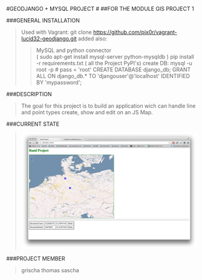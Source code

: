 #GEODJANGO + MYSQL PROJECT #
##FOR THE MODULE GIS PROJECT 1


###GENERAL INSTALLATION

>Used with Vagrant:
>git clone https://github.com/pix0r/vagrant-lucid32-geodjango.git
>added also:
>>MySQL and python connector			
>>( sudo apt-get install mysql-server python-mysqldb )
>>pip install -r requirements.txt		( all the Project PyPI's)
>create DB:
>>mysql -u root -p 		# pass = 'root'
>>CREATE DATABASE django_db;
>>GRANT ALL ON django_db.* TO 'djangouser'@'localhost' IDENTIFIED BY 'mypassword';

###DESCRIPTION
> The goal for this project is to build an application wich can handle line and point types
> create, show and edit on an JS Map.

###CURRENT STATE
>![alt text](https://github.com/t-io/bund_project/blob/master/current_state.png "LandingPage for the Project")


###PROJECT MEMBER
>grischa thomas sascha
